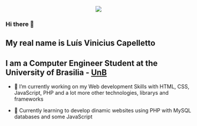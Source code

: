 
<div align="center">
  <img src= "https://github.com/capelaum/capelaum/raw/master/particles.gif" >
</div>

### Hi there 👋
## My real name is Luís Vinicius Capelletto
## I am a Computer Engineer Student at the University of Brasilia - [UnB](https://www.unb.br/)

- 🔭 I’m currently working on my Web development Skills with HTML, CSS, JavaScript, PHP and a lot more other technologies, librarys and frameworks

- 🌱 Currently learning to develop dinamic websites using PHP with MySQL databases and some JavaScript

<!--
**capelaum/capelaum** is a ✨ _special_ ✨ repository because its `README.md` (this file) appears on your GitHub profile.

Here are some ideas to get you started:

- 🔭 I’m currently working on ...
- 🌱 I’m currently learning ...
- 👯 I’m looking to collaborate on ...
- 🤔 I’m looking for help with ...
- 💬 Ask me about ...
- 📫 How to reach me: ...
- 😄 Pronouns: ...
- ⚡ Fun fact: ...
-->
